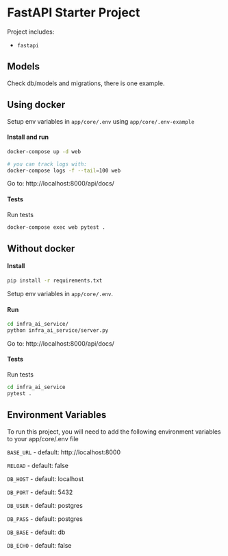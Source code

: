 # FastAPI Starter Project

Project includes:

-   `fastapi`

##

## Models

Check db/models and migrations, there is one example.

## Using docker

Setup env variables in `app/core/.env` using `app/core/.env-example`

#### Install and run

```bash
docker-compose up -d web

# you can track logs with:
docker-compose logs -f --tail=100 web
```

Go to: http://localhost:8000/api/docs/

#### Tests

Run tests

```bash
docker-compose exec web pytest .
```

## Without docker

#### Install

```bash
pip install -r requirements.txt
```

Setup env variables in `app/core/.env`.

#### Run

```bash
cd infra_ai_service/
python infra_ai_service/server.py
```

Go to: http://localhost:8000/api/docs/

#### Tests

Run tests

```bash
cd infra_ai_service
pytest .
```

## Environment Variables

To run this project, you will need to add the following environment variables to your app/core/.env file

`BASE_URL` - default: http://localhost:8000

`RELOAD` - default: false

`DB_HOST` - default: localhost

`DB_PORT` - default: 5432

`DB_USER` - default: postgres

`DB_PASS` - default: postgres

`DB_BASE` - default: db

`DB_ECHO` - default: false
